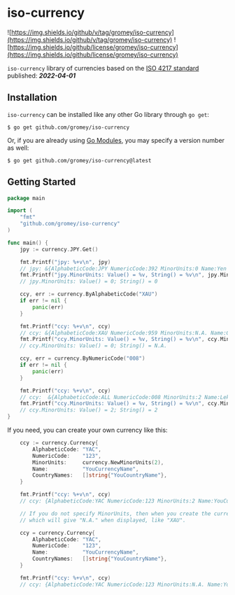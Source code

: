 # iso-currency

![https://img.shields.io/github/v/tag/gromey/iso-currency](https://img.shields.io/github/v/tag/gromey/iso-currency)
![https://img.shields.io/github/license/gromey/iso-currency](https://img.shields.io/github/license/gromey/iso-currency)

`iso-currency` library of currencies based on the [ISO 4217 standard](https://www.iso.org/iso-4217-currency-codes.html)
published: ***2022-04-01***

## Installation

`iso-currency` can be installed like any other Go library through `go get`:

```console
$ go get github.com/gromey/iso-currency
```

Or, if you are already using
[Go Modules](https://github.com/golang/go/wiki/Modules), you may specify a version number as well:

```console
$ go get github.com/gromey/iso-currency@latest
```

## Getting Started

```go
package main

import (
	"fmt"
	"github.com/gromey/iso-currency"
)

func main() {
	jpy := currency.JPY.Get()

	fmt.Printf("jpy: %+v\n", jpy)
	// jpy: &{AlphabeticCode:JPY NumericCode:392 MinorUnits:0 Name:Yen CountryNames:[JAPAN]}
	fmt.Printf("jpy.MinorUnits: Value() = %v, String() = %v\n", jpy.MinorUnits.Value(), jpy.MinorUnits.String())
	// jpy.MinorUnits: Value() = 0; String() = 0

	ccy, err := currency.ByAlphabeticCode("XAU")
	if err != nil {
		panic(err)
	}

	fmt.Printf("ccy: %+v\n", ccy)
	// ccy: &{AlphabeticCode:XAU NumericCode:959 MinorUnits:N.A. Name:Gold CountryNames:[ZZ08_Gold]}
	fmt.Printf("ccy.MinorUnits: Value() = %v, String() = %v\n", ccy.MinorUnits.Value(), ccy.MinorUnits.String())
	// ccy.MinorUnits: Value() = 0; String() = N.A.

	ccy, err = currency.ByNumericCode("008")
	if err != nil {
		panic(err)
	}

	fmt.Printf("ccy: %+v\n", ccy)
	// ccy:  &{AlphabeticCode:ALL NumericCode:008 MinorUnits:2 Name:Lek CountryNames:[ALBANIA]}
	fmt.Printf("ccy.MinorUnits: Value() = %v, String() = %v\n", ccy.MinorUnits.Value(), ccy.MinorUnits.String())
	// ccy.MinorUnits: Value() = 2; String() = 2
}
```

If you need, you can create your own currency like this:

```go
	ccy := currency.Currency{
		AlphabeticCode: "YAC",
		NumericCode:    "123",
		MinorUnits:     currency.NewMinorUnits(2),
		Name:           "YouCurrencyName",
		CountryNames:   []string{"YouCountryName"},
	}

	fmt.Printf("ccy: %+v\n", ccy)
	// ccy: {AlphabeticCode:YAC NumericCode:123 MinorUnits:2 Name:YouCurrencyName CountryNames:[YouCountryName]}

	// If you do not specify MinorUnits, then when you create the currency, a default value will be assigned,
	// which will give "N.A." when displayed, like "XAU".

	ccy = currency.Currency{
		AlphabeticCode: "YAC",
		NumericCode:    "123",
		Name:           "YouCurrencyName",
		CountryNames:   []string{"YouCountryName"},
	}

	fmt.Printf("ccy: %+v\n", ccy)
	// ccy: {AlphabeticCode:YAC NumericCode:123 MinorUnits:N.A. Name:YouCurrencyName CountryNames:[YouCountryName]}
```